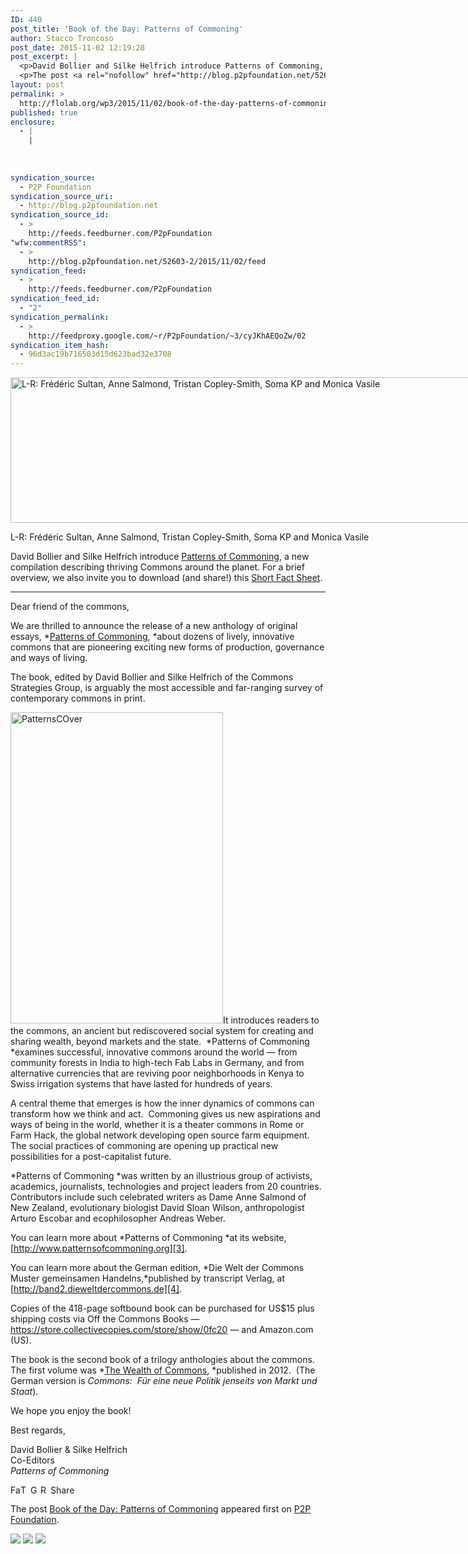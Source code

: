 ```yaml
---
ID: 440
post_title: 'Book of the Day: Patterns of Commoning'
author: Stacco Troncoso
post_date: 2015-11-02 12:19:28
post_excerpt: |
  <p>David Bollier and Silke Helfrich introduce Patterns of Commoning, a new compilation describing thriving Commons around the planet. For a brief overview, we also invite you to download (and share!) this Short Fact Sheet. Dear friend of the commons, We are thrilled to announce the release of a new anthology of original essays, Patterns of [&hellip;]</p>
  <p>The post <a rel="nofollow" href="http://blog.p2pfoundation.net/52603-2/2015/11/02">Book of the Day: Patterns of Commoning</a> appeared first on <a rel="nofollow" href="http://blog.p2pfoundation.net/">P2P Foundation</a>.</p>
layout: post
permalink: >
  http://flolab.org/wp3/2015/11/02/book-of-the-day-patterns-of-commoning/
published: true
enclosure:
  - |
    |
        
        
        
syndication_source:
  - P2P Foundation
syndication_source_uri:
  - http://blog.p2pfoundation.net
syndication_source_id:
  - >
    http://feeds.feedburner.com/P2pFoundation
"wfw:commentRSS":
  - >
    http://blog.p2pfoundation.net/52603-2/2015/11/02/feed
syndication_feed:
  - >
    http://feeds.feedburner.com/P2pFoundation
syndication_feed_id:
  - "2"
syndication_permalink:
  - >
    http://feedproxy.google.com/~r/P2pFoundation/~3/cyJKhAEQoZw/02
syndication_item_hash:
  - 96d3ac19b716503d15d623bad32e3708
---
```

<div id="attachment_52528" style="width: 1034px" class="wp-caption aligncenter">
  <img class="size-large wp-image-52528" src="http://blog.p2pfoundation.net/wp-content/uploads/PatternsofCcollage-1024x233.jpg" alt="L-R: Frédéric Sultan, Anne Salmond, Tristan Copley-Smith, Soma KP and Monica Vasile" width="1024" height="233" /><p class="wp-caption-text">
    L-R: Frédéric Sultan, Anne Salmond, Tristan Copley-Smith, Soma KP and Monica Vasile
  </p>
</div>

David Bollier and Silke Helfrich introduce [Patterns of Commoning][1], a new compilation describing thriving Commons around the planet. For a brief overview, we also invite you to download (and share!) this [Short Fact Sheet][2].

* * *

Dear friend of the commons,

We are thrilled to announce the release of a new anthology of original essays, *[Patterns of Commoning][3], *about dozens of lively, innovative commons that are pioneering exciting new forms of production, governance and ways of living.

The book, edited by David Bollier and Silke Helfrich of the Commons Strategies Group, is arguably the most accessible and far-ranging survey of contemporary commons in print.

<img class="alignright wp-image-52527" src="http://blog.p2pfoundation.net/wp-content/uploads/PatternsCOver.jpg" alt="PatternsCOver" width="340" height="498" />It introduces readers to the commons, an ancient but rediscovered social system for creating and sharing wealth, beyond markets and the state.  *Patterns of Commoning *examines successful, innovative commons around the world — from community forests in India to high-tech Fab Labs in Germany, and from alternative currencies that are reviving poor neighborhoods in Kenya to Swiss irrigation systems that have lasted for hundreds of years.

A central theme that emerges is how the inner dynamics of commons can transform how we think and act.  Commoning gives us new aspirations and ways of being in the world, whether it is a theater commons in Rome or Farm Hack, the global network developing open source farm equipment. The social practices of commoning are opening up practical new possibilities for a post-capitalist future.

*Patterns of Commoning *was written by an illustrious group of activists, academics, journalists, technologies and project leaders from 20 countries. Contributors include such celebrated writers as Dame Anne Salmond of New Zealand, evolutionary biologist David Sloan Wilson, anthropologist Arturo Escobar and ecophilosopher Andreas Weber.

You can learn more about *Patterns of Commoning *at its website, [http://www.patternsofcommoning.org][3].

You can learn more about the German edition, *Die Welt der Commons Muster gemeinsamen Handelns,*published by transcript Verlag, at [http://band2.dieweltdercommons.de][4].

Copies of the 418-page softbound book can be purchased for US$15 plus shipping costs via Off the Commons Books — <https://store.collectivecopies.com/store/show/0fc20> — and Amazon.com (US).

The book is the second book of a trilogy anthologies about the commons.  The first volume was *[The Wealth of Commons][5], *published in 2012.  (The German version is *Commons:  Für eine neue Politik jenseits von Markt und Staat*).

We hope you enjoy the book!

Best regards,

David Bollier & Silke Helfrich  
Co-Editors  
*Patterns of Commoning*

<a class="a2a_button_facebook" href="http://www.addtoany.com/add_to/facebook?linkurl=http%3A%2F%2Fblog.p2pfoundation.net%2F52603-2%2F2015%2F11%2F02&linkname=Book%20of%20the%20Day%3A%20Patterns%20of%20Commoning" title="Facebook" rel="nofollow"><img src="http://blog.p2pfoundation.net/wp-content/plugins/add-to-any/icons/facebook.png" width="16" height="16" alt="Facebook" /></a><a class="a2a_button_twitter" href="http://www.addtoany.com/add_to/twitter?linkurl=http%3A%2F%2Fblog.p2pfoundation.net%2F52603-2%2F2015%2F11%2F02&linkname=Book%20of%20the%20Day%3A%20Patterns%20of%20Commoning" title="Twitter" rel="nofollow"><img src="http://blog.p2pfoundation.net/wp-content/plugins/add-to-any/icons/twitter.png" width="16" height="16" alt="Twitter" /></a><a class="a2a_button_google_plus" href="http://www.addtoany.com/add_to/google_plus?linkurl=http%3A%2F%2Fblog.p2pfoundation.net%2F52603-2%2F2015%2F11%2F02&linkname=Book%20of%20the%20Day%3A%20Patterns%20of%20Commoning" title="Google+" rel="nofollow"><img src="http://blog.p2pfoundation.net/wp-content/plugins/add-to-any/icons/google_plus.png" width="16" height="16" alt="Google+" /></a><a class="a2a_button_reddit" href="http://www.addtoany.com/add_to/reddit?linkurl=http%3A%2F%2Fblog.p2pfoundation.net%2F52603-2%2F2015%2F11%2F02&linkname=Book%20of%20the%20Day%3A%20Patterns%20of%20Commoning" title="Reddit" rel="nofollow"><img src="http://blog.p2pfoundation.net/wp-content/plugins/add-to-any/icons/reddit.png" width="16" height="16" alt="Reddit" /></a><a class="a2a_dd a2a_target addtoany_share_save" href="https://www.addtoany.com/share#url=http%3A%2F%2Fblog.p2pfoundation.net%2F52603-2%2F2015%2F11%2F02&title=Book%20of%20the%20Day%3A%20Patterns%20of%20Commoning" id="wpa2a_2"><img src="http://blog.p2pfoundation.net/wp-content/plugins/add-to-any/share_save_120_16.png" width="120" height="16" alt="Share" /></a>

The post <a rel="nofollow" href="http://blog.p2pfoundation.net/52603-2/2015/11/02">Book of the Day: Patterns of Commoning</a> appeared first on <a rel="nofollow" href="http://blog.p2pfoundation.net/">P2P Foundation</a>.

<div class="feedflare">
  <a href="http://feeds.feedburner.com/~ff/P2pFoundation?a=cyJKhAEQoZw:wqg1S-x-oYk:7Q72WNTAKBA"><img src="http://feeds.feedburner.com/~ff/P2pFoundation?d=7Q72WNTAKBA" border="0" /></img></a> <a href="http://feeds.feedburner.com/~ff/P2pFoundation?a=cyJKhAEQoZw:wqg1S-x-oYk:D7DqB2pKExk"><img src="http://feeds.feedburner.com/~ff/P2pFoundation?i=cyJKhAEQoZw:wqg1S-x-oYk:D7DqB2pKExk" border="0" /></img></a> <a href="http://feeds.feedburner.com/~ff/P2pFoundation?a=cyJKhAEQoZw:wqg1S-x-oYk:2mJPEYqXBVI"><img src="http://feeds.feedburner.com/~ff/P2pFoundation?d=2mJPEYqXBVI" border="0" /></img></a>
</div>

<img src="http://feeds.feedburner.com/~r/P2pFoundation/~4/cyJKhAEQoZw" height="1" width="1" alt="" />

 [1]: http://patternsofcommoning.org/
 [2]: http://blog.p2pfoundation.net/wp-content/uploads/Short-Fact-Sheet-Patterns-of-Commoning.pdf
 [3]: http://www.patternsofcommoning.org/
 [4]: http://band2.dieweltdercommons.de/
 [5]: http://www.wealthofthecommons.org/